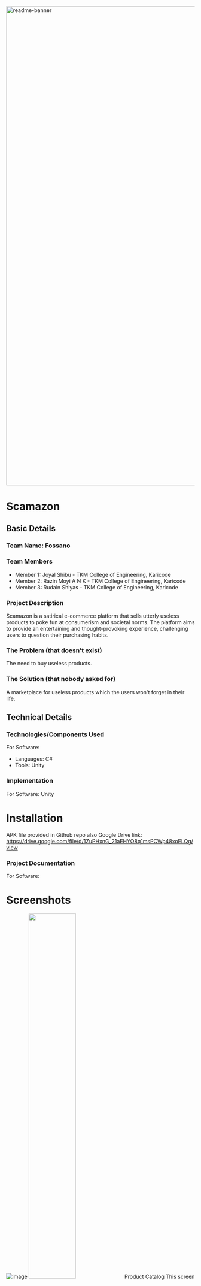 <img width="1280" alt="readme-banner" src="https://github.com/user-attachments/assets/35332e92-44cb-425b-9dff-27bcf1023c6c">

# Scamazon


## Basic Details
### Team Name: Fossano


### Team Members
- Member 1: Joyal Shibu - TKM College of Engineering, Karicode
- Member 2: Razin Moyi A N K - TKM College of Engineering, Karicode
- Member 3: Rudain Shiyas - TKM College of Engineering, Karicode

### Project Description
Scamazon is a satirical e-commerce platform that sells utterly useless products to poke fun at consumerism and societal norms. The platform aims to provide an entertaining and thought-provoking experience, challenging users to question their purchasing habits.


### The Problem (that doesn't exist)
The need to buy useless products. 

### The Solution (that nobody asked for)
A marketplace for useless products which the users won't forget in their life.

## Technical Details
### Technologies/Components Used
For Software:
- Languages: C#
- Tools: Unity

### Implementation
For Software:
  Unity
# Installation
APK file provided in Github repo also Google Drive link: https://drive.google.com/file/d/1ZuPHxnG_21aEHYO8q1msPCWp48xoELQg/view

### Project Documentation
For Software:

# Screenshots
![image](https://github.com/user-attachments/assets/3f2f2f4f-3807-4876-ab62-c061ea1ba111)
<img src="https://github.com/user-attachments/assets/3f2f2f4f-3807-4876-ab62-c061ea1ba111" width=50%/>
Product Catalog
This screen lists products available in marketplace.

![image](https://github.com/user-attachments/assets/5b3fd6f7-e40f-4018-a347-65e0614e9056)
Product Page
This screen shows product name, image, and discription.

![image](https://github.com/user-attachments/assets/337db61e-c54e-4d57-8036-031bd78deaeb)
Scampay - the payment gateway
this image features our inhouse payment gateway - Scampay - 


![image](https://github.com/user-attachments/assets/86844634-d562-4537-b694-2d172e8a9f16)
Order Placed
The final screen after placing an order. If you're lucky, you'll get the right product. Or else some random product will be delivered. #NotabugItsafeature

### Project Demo
https://github.com/user-attachments/assets/b5e6fd55-dee8-4b97-b44d-781e96e21cdb
Screenrecording of ordering a product, both successful order and failed order.

## Team Contributions
- Joyal: QA Testing, Data collection, Image generation
- Rudain: UI/UX desinging, Developing, Programming, Iterating
- Razin: Project Managing, Documentation, DevOps

---
Made with ❤️ at TinkerHub Useless Projects by Team Fossano

![Static Badge](https://img.shields.io/badge/TinkerHub-24?color=%23000000&link=https%3A%2F%2Fwww.tinkerhub.org%2F)
![Static Badge](https://img.shields.io/badge/UselessProject--24-24?link=https%3A%2F%2Fwww.tinkerhub.org%2Fevents%2FQ2Q1TQKX6Q%2FUseless%2520Projects)



